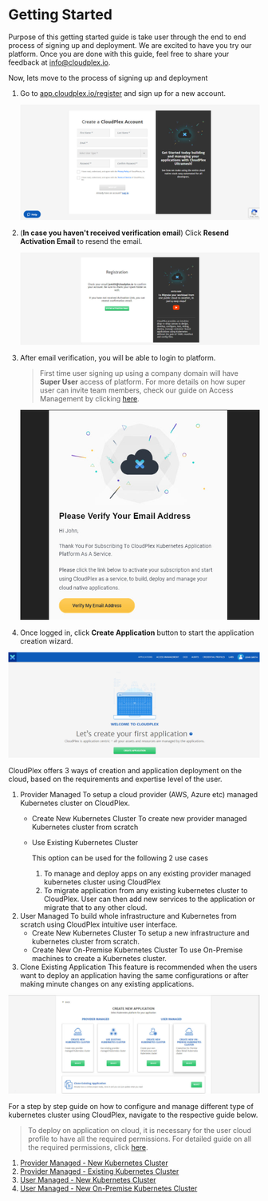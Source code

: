 # Getting Started

Purpose of this getting started guide is take user through the end to end process of signing up and deployment. We are excited to have you try our platform. Once you are done with this guide, feel free to share your feedback at info@cloudplex.io. 

Now, lets move to the process of signing up and deployment

1. Go to [app.cloudplex.io/register](https://app.cloudplex.io/register) and sign up for a new account. 

   ![0](imgs/0.jpg)

2. (**In case you haven't received verification email**) Click **Resend Activation Email** to resend the email.

   ![0.01](imgs/0.01.jpg)

3. After email verification, you will be able to login to platform.

   > First time user signing up using a company domain will have **Super User** access of platform.  For more details on how super user can invite team members, check our guide on Access Management by clicking [here](/pages/user-guide/components/access-management/access-management).

   ![0.1](imgs/0.1.jpg)

4. Once logged in, click **Create Application** button to start the application creation wizard. 

![1](imgs/1.jpg)

CloudPlex offers 3 ways of creation and application deployment on the cloud, based on the requirements and expertise level of the user. 

1. Provider Managed
   To setup a cloud provider (AWS, Azure etc) managed Kubernetes cluster on CloudPlex.
   - Create New Kubernetes Cluster
     To create new provider managed Kubernetes cluster from scratch
     
   - Use Existing Kubernetes Cluster

     This option can be used for the following 2 use cases

     1. To manage and deploy apps on any existing provider managed kubernetes cluster using CloudPlex
     2. To migrate application from any existing kubernetes cluster to CloudPlex. User can then add new services to the application or migrate that to any other cloud.
2. User Managed
   To build whole infrastructure and Kubernetes from scratch using CloudPlex intuitive user interface.
   - Create New Kubernetes Cluster
     To setup a new infrastructure and kubernetes cluster from scratch.
   - Create New On-Premise Kubernetes Cluster
     To use On-Premise machines to create a Kubernetes cluster.
3. Clone Existing Application
   This feature is recommended when the users want to deploy an application having the same configurations or after making minute changes on any existing applications.

![1.1](imgs/1.1.jpg)

For a step by step guide on how to configure and manage different type of kubernetes cluster using CloudPlex, navigate to the respective guide below.

> To deploy on application on cloud, it is necessary for the user cloud profile to have all the required permissions. For detailed guide on all the required permissions, click [here](/pages/user-guide/components/cloud-authorization-level/cloud-authorization-level).

1. [Provider Managed - New Kubernetes Cluster](/pages/user-guide/getting-started/pm-new-cluster/pm-new-cluster?id=provider-managed-new-kubernetes-cluster)
2. [Provider Managed - Existing Kubernetes Cluster](/pages/user-guide/getting-started/pm-existing-cluster/pm-existing-cluster?id=provider-managed-existing-kubernetes-cluster)
3. [User Managed - New Kubernetes Cluster](/pages/user-guide/getting-started/um-new-cluster/um-new-cluster?id=user-managed-new-kubernetes-cluster)
4. [User Managed - New On-Premise Kubernetes Cluster](/pages/user-guide/getting-started/um-new-op-cluster/um-new-op-cluster?id=user-managed-new-on-premise-kubernetes-cluster)